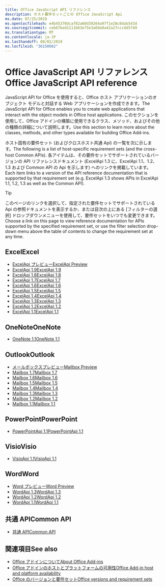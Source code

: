 ```yaml
---
title: Office JavaScript API リファレンス
description: ホスト要件セットごとの Office JavaScript Api
ms.date: 07/25/2019
ms.openlocfilehash: e4b45370dcaf82a60d39264a97f1e28c0dab543d
ms.sourcegitcommit: ceb67bed1111b63e75e3a69a9a42a27ccc4d5749
ms.translationtype: MT
ms.contentlocale: ja-JP
ms.lasthandoff: 08/02/2019
ms.locfileid: "36150602"
---
```

# <a name="office-javascript-api-reference"></a><span data-ttu-id="1b3ee-103">Office JavaScript API リファレンス</span><span class="sxs-lookup"><span data-stu-id="1b3ee-103">Office JavaScript API reference</span></span>

<span data-ttu-id="1b3ee-104">JavaScript API for Office を使用すると、Office ホスト アプリケーションのオブジェクト モデルと対話する Web アプリケーションを作成できます。</span><span class="sxs-lookup"><span data-stu-id="1b3ee-104">The JavaScript API for Office enables you to create web applications that interact with the object models in Office host applications.</span></span> <span data-ttu-id="1b3ee-105">このセクションを使用して、Office アドインの構築に使用できるクラス、メソッド、およびその他の種類の詳細について説明します。</span><span class="sxs-lookup"><span data-stu-id="1b3ee-105">Use this section to learn more about the classes, methods, and other types available for building Office Add-ins.</span></span>

<span data-ttu-id="1b3ee-106">ホスト固有の要件セット (およびクロスホスト共通 Api) の一覧を次に示します。</span><span class="sxs-lookup"><span data-stu-id="1b3ee-106">The following is a list of host-specific requirement sets (and the cross-host Common APIs).</span></span> <span data-ttu-id="1b3ee-107">各アイテムは、その要件セットでサポートされているバージョンの API リファレンスドキュメント (ExcelApi 1.3 に、ExcelApi 1.1、1.2、1.3 および Common API の Api を示します) へのリンクを掲載しています。</span><span class="sxs-lookup"><span data-stu-id="1b3ee-107">Each item links to a version of the API reference documentation that is supported by that requirement set (e.g. ExcelApi 1.3 shows APIs in ExcelApi 1.1, 1.2, 1.3 as well as the Common API).</span></span>

> [!TIP]
> <span data-ttu-id="1b3ee-108">このページのリンクを選択して、指定された要件セットでサポートされている Api の参照ドキュメントを表示するか、または目次の上にある [フィルターの選択] ドロップダウンメニューを使用して、要件セットをいつでも変更できます。</span><span class="sxs-lookup"><span data-stu-id="1b3ee-108">Choose a link on this page to view reference documentation for APIs supported by the specified requirement set, or use the filter selection drop-down menu above the table of contents to change the requirement set at any time.</span></span>

## <a name="excel"></a><span data-ttu-id="1b3ee-109">Excel</span><span class="sxs-lookup"><span data-stu-id="1b3ee-109">Excel</span></span>

- [<span data-ttu-id="1b3ee-110">ExcelApi プレビュー</span><span class="sxs-lookup"><span data-stu-id="1b3ee-110">ExcelApi Preview</span></span>](/javascript/api/excel?view=excel-js-preview)
- [<span data-ttu-id="1b3ee-111">ExcelApi 1.9</span><span class="sxs-lookup"><span data-stu-id="1b3ee-111">ExcelApi 1.9</span></span>](/javascript/api/excel?view=excel-js-1.9)
- [<span data-ttu-id="1b3ee-112">ExcelApi 1.8</span><span class="sxs-lookup"><span data-stu-id="1b3ee-112">ExcelApi 1.8</span></span>](/javascript/api/excel?view=excel-js-1.8)
- [<span data-ttu-id="1b3ee-113">ExcelApi 1.7</span><span class="sxs-lookup"><span data-stu-id="1b3ee-113">ExcelApi 1.7</span></span>](/javascript/api/excel?view=excel-js-1.7)
- [<span data-ttu-id="1b3ee-114">ExcelApi 1.6</span><span class="sxs-lookup"><span data-stu-id="1b3ee-114">ExcelApi 1.6</span></span>](/javascript/api/excel?view=excel-js-1.6)
- [<span data-ttu-id="1b3ee-115">ExcelApi 1.5</span><span class="sxs-lookup"><span data-stu-id="1b3ee-115">ExcelApi 1.5</span></span>](/javascript/api/excel?view=excel-js-1.5)
- [<span data-ttu-id="1b3ee-116">ExcelApi 1.4</span><span class="sxs-lookup"><span data-stu-id="1b3ee-116">ExcelApi 1.4</span></span>](/javascript/api/excel?view=excel-js-1.4)
- [<span data-ttu-id="1b3ee-117">ExcelApi 1.3</span><span class="sxs-lookup"><span data-stu-id="1b3ee-117">ExcelApi 1.3</span></span>](/javascript/api/excel?view=excel-js-1.3)
- [<span data-ttu-id="1b3ee-118">ExcelApi 1.2</span><span class="sxs-lookup"><span data-stu-id="1b3ee-118">ExcelApi 1.2</span></span>](/javascript/api/excel?view=excel-js-1.2)
- [<span data-ttu-id="1b3ee-119">ExcelApi 1.1</span><span class="sxs-lookup"><span data-stu-id="1b3ee-119">ExcelApi 1.1</span></span>](/javascript/api/excel?view=excel-js-1.1)

## <a name="onenote"></a><span data-ttu-id="1b3ee-120">OneNote</span><span class="sxs-lookup"><span data-stu-id="1b3ee-120">OneNote</span></span>

- [<span data-ttu-id="1b3ee-121">OneNote 1.1</span><span class="sxs-lookup"><span data-stu-id="1b3ee-121">OneNote 1.1</span></span>](/javascript/api/onenote?view=onenote-js-1.1)

## <a name="outlook"></a><span data-ttu-id="1b3ee-122">Outlook</span><span class="sxs-lookup"><span data-stu-id="1b3ee-122">Outlook</span></span>

- [<span data-ttu-id="1b3ee-123">メールボックスプレビュー</span><span class="sxs-lookup"><span data-stu-id="1b3ee-123">Mailbox Preview</span></span>](/javascript/api/outlook?view=outlook-js-preview)
- [<span data-ttu-id="1b3ee-124">Mailbox 1.7</span><span class="sxs-lookup"><span data-stu-id="1b3ee-124">Mailbox 1.7</span></span>](/javascript/api/outlook?view=outlook-js-1.7)
- [<span data-ttu-id="1b3ee-125">Mailbox 1.6</span><span class="sxs-lookup"><span data-stu-id="1b3ee-125">Mailbox 1.6</span></span>](/javascript/api/outlook?view=outlook-js-1.6)
- [<span data-ttu-id="1b3ee-126">Mailbox 1.5</span><span class="sxs-lookup"><span data-stu-id="1b3ee-126">Mailbox 1.5</span></span>](/javascript/api/outlook?view=outlook-js-1.5)
- [<span data-ttu-id="1b3ee-127">Mailbox 1.4</span><span class="sxs-lookup"><span data-stu-id="1b3ee-127">Mailbox 1.4</span></span>](/javascript/api/outlook?view=outlook-js-1.4)
- [<span data-ttu-id="1b3ee-128">Mailbox 1.3</span><span class="sxs-lookup"><span data-stu-id="1b3ee-128">Mailbox 1.3</span></span>](/javascript/api/outlook?view=outlook-js-1.3)
- [<span data-ttu-id="1b3ee-129">Mailbox 1.2</span><span class="sxs-lookup"><span data-stu-id="1b3ee-129">Mailbox 1.2</span></span>](/javascript/api/outlook?view=outlook-js-1.2)
- [<span data-ttu-id="1b3ee-130">Mailbox 1.1</span><span class="sxs-lookup"><span data-stu-id="1b3ee-130">Mailbox 1.1</span></span>](/javascript/api/outlook?view=outlook-js-1.1)

## <a name="powerpoint"></a><span data-ttu-id="1b3ee-131">PowerPoint</span><span class="sxs-lookup"><span data-stu-id="1b3ee-131">PowerPoint</span></span>

- [<span data-ttu-id="1b3ee-132">PowerPointApi 1.1</span><span class="sxs-lookup"><span data-stu-id="1b3ee-132">PowerPointApi 1.1</span></span>](/javascript/api/powerpoint?view=powerpoint-js-1.1)

## <a name="visio"></a><span data-ttu-id="1b3ee-133">Visio</span><span class="sxs-lookup"><span data-stu-id="1b3ee-133">Visio</span></span>

- [<span data-ttu-id="1b3ee-134">VisioApi 1.1</span><span class="sxs-lookup"><span data-stu-id="1b3ee-134">VisioApi 1.1</span></span>](/javascript/api/visio?view=visio-js-1.1)

## <a name="word"></a><span data-ttu-id="1b3ee-135">Word</span><span class="sxs-lookup"><span data-stu-id="1b3ee-135">Word</span></span>

- [<span data-ttu-id="1b3ee-136">Word プレビュー</span><span class="sxs-lookup"><span data-stu-id="1b3ee-136">Word Preview</span></span>](/javascript/api/word?view=word-js-preview)
- [<span data-ttu-id="1b3ee-137">WordApi 1.3</span><span class="sxs-lookup"><span data-stu-id="1b3ee-137">WordApi 1.3</span></span>](/javascript/api/word?view=word-js-1.3)
- [<span data-ttu-id="1b3ee-138">WordApi 1.2</span><span class="sxs-lookup"><span data-stu-id="1b3ee-138">WordApi 1.2</span></span>](/javascript/api/word?view=word-js-1.2)
- [<span data-ttu-id="1b3ee-139">WordApi 1.1</span><span class="sxs-lookup"><span data-stu-id="1b3ee-139">WordApi 1.1</span></span>](/javascript/api/word?view=word-js-1.1)

## <a name="common-api"></a><span data-ttu-id="1b3ee-140">共通 API</span><span class="sxs-lookup"><span data-stu-id="1b3ee-140">Common API</span></span>

- [<span data-ttu-id="1b3ee-141">共通 API</span><span class="sxs-lookup"><span data-stu-id="1b3ee-141">Common API</span></span>](/javascript/api/office?view=common-js)

## <a name="see-also"></a><span data-ttu-id="1b3ee-142">関連項目</span><span class="sxs-lookup"><span data-stu-id="1b3ee-142">See also</span></span>

- [<span data-ttu-id="1b3ee-143">Office アドインについて</span><span class="sxs-lookup"><span data-stu-id="1b3ee-143">About Office Add-ins</span></span>](/office/dev/add-ins/overview)
- [<span data-ttu-id="1b3ee-144">Office アドインのホストとプラットフォームの可用性</span><span class="sxs-lookup"><span data-stu-id="1b3ee-144">Office Add-in host and platform availability</span></span>](/office/dev/add-ins/overview/office-add-in-availability)
- [<span data-ttu-id="1b3ee-145">Office のバージョンと要件セット</span><span class="sxs-lookup"><span data-stu-id="1b3ee-145">Office versions and requirement sets</span></span>](/office/dev/add-ins/develop/office-versions-and-requirement-sets)
